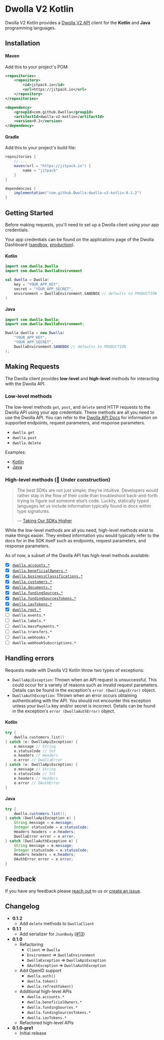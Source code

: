 # Dwolla V2 Kotlin

Dwolla V2 Kotlin provides a [Dwolla V2 API](https://docs.dwolla.com) client for the **Kotlin** and **Java**
programming languages.

## Installation

#### Maven

Add this to your project's POM:

```xml
<repositories>
    <repository>
        <id>jitpack.io</id>
        <url>https://jitpack.io</url>
    </repository>
</repositories>
```

```xml
<dependency>
    <groupId>com.github.Dwolla</groupId>
    <artifactId>dwolla-v2-kotlin</artifactId>
    <version>0.1</version>
</dependency>
```

#### Gradle

Add this to your project's build file:

```groovy
repositories {
    // ...
    maven(url = "https://jitpack.io") {
        name = "jitpack"
    }
}
```

```groovy
dependencies {
    implementation("com.github.Dwolla:dwolla-v2-kotlin:0.1.2")
}
```

## Getting Started

Before making requests, you'll need to set up a Dwolla client using your app credentials.

Your app credentials can be found on the applications page of the Dwolla Dashboard
([sandbox](https://dashboard-sandbox.dwolla.com/applications),
[production](https://dashboard.dwolla.com/applications)).

#### Kotlin

```kotlin
import com.dwolla.Dwolla
import com.dwolla.DwollaEnvironment

val dwolla = Dwolla(
    key = "YOUR_APP_KEY",
    secret = "YOUR_APP_SECRET",
    environment = DwollaEnvironment.SANDBOX // defaults to PRODUCTION
)
```

#### Java

```java
import com.dwolla.Dwolla;
import com.dwolla.DwollaEnvironment;

Dwolla dwolla = new Dwolla(
    "YOUR_APP_KEY",
    "YOUR_APP_SECRET",
    DwollaEnvironment.SANDBOX // defaults to PRODUCTION
);
```

## Making Requests

The Dwolla client provides **low-level** and **high-level** methods for interacting with the Dwolla API.

### Low-level methods

The low-level methods `get`, `post`, and `delete` send HTTP requests to the Dwolla API using your app credentials.
These methods are all you need to use the Dwolla API. You can refer to the [Dwolla API Docs](https://docs.dwolla.com/)
for information on supported endpoints, request parameters, and response parameters.

- `dwolla.get`
- `dwolla.post`
- `dwolla.delete`

Examples:
- [Kotlin](docs/low_level_examples_kotlin.md)
- [Java](docs/low_level_examples_java.md)

### High-level methods (🚧 Under construction)

> The best SDKs are not just simple; they’re intuitive. Developers would rather stay in the flow of their code than
> troubleshoot back-and-forth trying to figure out someone else’s code. Luckily, statically typed languages let us
> include information typically found in docs within type signatures.
>
> &mdash; [Taking Our SDKs Higher](https://www.dwolla.com/updates/improving-sdks/)

While the low-level methods are all you need, high-level methods exist to make things easier. They embed information
you would typically refer to the docs for in the SDK itself such as endpoints, request parameters, and response parameters.

As of now, a subset of the Dwolla API has high-level methods available:

- [x] [`dwolla.accounts.*`](https://github.com/Dwolla/dwolla-v2-kotlin/blob/master/src/main/kotlin/com/dwolla/api/AccountsApi.kt)
- [x] [`dwolla.beneficialOwners.*`](https://github.com/Dwolla/dwolla-v2-kotlin/blob/master/src/main/kotlin/com/dwolla/api/BeneficialOwnersApi.kt)
- [x] [`dwolla.businessClassifications.*`](https://github.com/Dwolla/dwolla-v2-kotlin/blob/master/src/main/kotlin/com/dwolla/api/BusinessClassificationsApi.kt)
- [x] [`dwolla.customers.*`](https://github.com/Dwolla/dwolla-v2-kotlin/blob/master/src/main/kotlin/com/dwolla/api/CustomersApi.kt)
- [x] [`dwolla.documents.*`](https://github.com/Dwolla/dwolla-v2-kotlin/blob/master/src/main/kotlin/com/dwolla/api/DocumentsApi.kt)
- [x] [`dwolla.fundingSources.*`](https://github.com/Dwolla/dwolla-v2-kotlin/blob/master/src/main/kotlin/com/dwolla/api/FundingSourcesApi.kt)
- [x] [`dwolla.fundingSourcesTokens.*`](https://github.com/Dwolla/dwolla-v2-kotlin/blob/master/src/main/kotlin/com/dwolla/api/FundingSourcesTokensApi.kt)
- [x] [`dwolla.iavTokens.*`](https://github.com/Dwolla/dwolla-v2-kotlin/blob/master/src/main/kotlin/com/dwolla/api/IavTokensApi.kt)
- [x] [`dwolla.root.*`](https://github.com/Dwolla/dwolla-v2-kotlin/blob/master/src/main/kotlin/com/dwolla/api/RootApi.kt)
- [ ] `dwolla.events.*`
- [ ] `dwolla.labels.*`
- [ ] `dwolla.massPayments.*`
- [ ] `dwolla.transfers.*`
- [ ] `dwolla.webhooks.*`
- [ ] `dwolla.webhookSubscriptions.*`

## Handling errors

Requests made with Dwolla V2 Kotlin throw two types of exceptions:

- `DwollaApiException`: Thrown when an API request is unsuccessful. This could occur for a variety of reasons such as
  invalid request parameters. Details can be found in the exception's `error (DwollaApiError)` object.
- `DwollaAuthException`: Thrown when an error occurs obtaining authenticating with the API. You should not encounter
  this exception unless your `Dwolla` key and/or secret is incorrect. Details can be found in the exception's
  `error (DwollaAuthError)` object.

#### Kotlin

```kotlin
try {
    dwolla.customers.list()
} catch (e: DwollaApiException) {
    e.message // String
    e.statusCode // Int
    e.headers // Headers
    e.error // DwollaError
} catch (e: DwollaApiException) {
    e.message // String
    e.statusCode // Int
    e.headers // Headers
    e.error // OAuthError
}
```

#### Java

```java
try {
    dwolla.customers.list();
} catch (DwollaApiException e) {
    String message = e.message;
    Integer statusCode = e.statusCode;
    Headers headers = e.headers;
    DwollaError error = e.error;
} catch (DwollaAuthException e) {
    String message = e.message;
    Integer statusCode = e.statusCode;
    Headers headers = e.headers;
    OAuthError error = e.error;
}
```

## Feedback

If you have any feedback please [reach out](https://discuss.dwolla.com/) to us or
[create an issue](https://github.com/Dwolla/dwolla-v2-kotlin/issues).

## Changelog

- **0.1.2**
  - Add `delete` methods to `DwollaClient`
- **0.1.1**
  - Add serializer for `JsonBody` ([#13](/Dwolla/dwolla-v2-kotlin/pull/13))
- **0.1.0**
  - Refactoring
    - `Client` => `Dwolla`
    - `Environment` => `DwollaEnvironment`
    - `DwollaException` => `DwollaApiException`
    - `OAuthException` => `DwollaAuthException`
  - Add OpenID support
    - `dwolla.auth()`
    - `dwolla.token()`
    - `dwolla.refreshToken()`
  - Additional high-level APIs
    - `dwolla.accounts.*`
    - `dwolla.beneficialOwners.*`
    - `dwolla.fundingSources.*`
    - `dwolla.fundingSourcesTokens.*`
    - `dwolla.iavTokens.*`
  - Refactored high-level APIs
- **0.1.0-pre1**
  - Initial release
